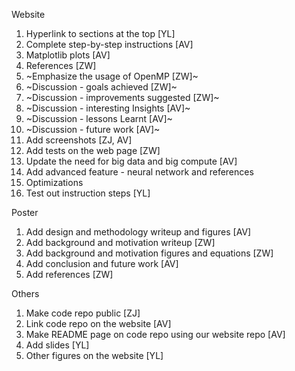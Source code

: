 Website

1. Hyperlink to sections at the top [YL]
2. Complete step-by-step instructions [AV]
3. Matplotlib plots [AV]
4. References [ZW]
5. ~Emphasize the usage of OpenMP [ZW]~
6. ~Discussion - goals achieved [ZW]~
7. ~Discussion - improvements suggested [ZW]~
8. ~Discussion - interesting Insights [AV]~
9. ~Discussion - lessons Learnt [AV]~
10. ~Discussion - future work [AV]~
11. Add screenshots [ZJ, AV]
12. Add tests on the web page [ZW]
13. Update the need for big data and big compute [AV]
14. Add advanced feature - neural network and references  
15. Optimizations 
16. Test out instruction steps [YL]

Poster

1. Add design and methodology writeup and figures [AV]
2. Add background and motivation writeup [ZW]
3. Add background and motivation figures and equations [ZW]
4. Add conclusion and future work [AV]
5. Add references [ZW]

Others

1. Make code repo public [ZJ]
2. Link code repo on the website [AV]
3. Make README page on code repo using our website repo [AV]
4. Add slides [YL]
5. Other figures on the website [YL]
